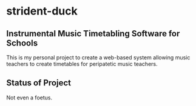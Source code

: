 # strident-duck

## Instrumental Music Timetabling Software for Schools

This is my personal project to create a web-based system allowing music teachers to create timetables for peripatetic music teachers.

## Status of Project

Not even a foetus. 
